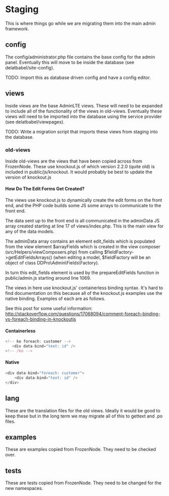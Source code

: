 # Staging

This is where things go while we are migrating them into the main admin framework.

## config

The config/administrator.php file contains the base config for the admin panel.  Eventually
this will move to be inside the database (see delatbabel/site-config).

TODO: Import this as database driven config and have a config editor.

## views

Inside views are the base AdminLTE views.  These will need to be expanded to include all of the
functionality of the views in old-views.  Eventually these views will need to be imported into
the database using the service provider (see delatbabel/viewpages).

TODO: Write a migration script that imports these views from staging into the database.

### old-views

Inside old-views are the views that have been copied across from FrozenNode.  These use
knockout.js of which version 2.2.0 (quite old) is included in public/js/knockout.  It would
probably be best to update the version of knockout.js

#### How Do The Edit Forms Get Created?

The views use knockout.js to dynamically create the edit forms on the front end, and the PHP code
builds some JS some arrays to communicate to the front end.

The data sent up to the front end is all communicated in the adminData JS array created starting at
line 17 of views/index.php.  This is the main view for any of the data models.

The adminData array contains an element edit_fields which is populated from the view element
$arrayFields which is created in the view composer (src/Helpers/viewComposers.php) from calling
$fieldFactory->getEditFieldsArrays() (when editing a model, $fieldFactory will be an object of class
DDPro\Admin\Fields\Factory).

In turn this edit_fields element is used by the prepareEditFields function in public/admin.js starting
around line 1069.

The views in here use knockout.js' containerless binding syntax.  It's hard to find documentation
on this because all of the knockout.js examples use the native binding.  Examples of each are
as follows.

See this post for some useful information:
http://stackoverflow.com/questions/17068094/comment-foreach-binding-vs-foreach-binding-in-knockoutjs

#### Containerless

```js
<!-- ko foreach: customer -->
   <div data-bind="text: id" />
<!-- /ko -->
```

#### Native

```js
<div data-bind="foreach: customer">
    <div data-bind="text: id" />
</div>
```

## lang

These are the translation files for the old views.  Ideally it would be good to keep these but
in the long term we may migrate all of this to gettext and .po files.

## examples

These are examples copied from FrozenNode.  They need to be checked over.

## tests

These are tests copied from FrozenNode.  They need to be changed for the new namespaces.
